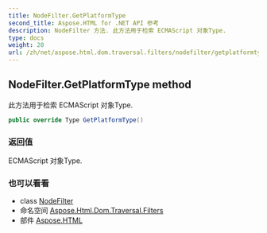 ```yaml
---
title: NodeFilter.GetPlatformType
second_title: Aspose.HTML for .NET API 参考
description: NodeFilter 方法. 此方法用于检索 ECMAScript 对象Type.
type: docs
weight: 20
url: /zh/net/aspose.html.dom.traversal.filters/nodefilter/getplatformtype/
---
```

## NodeFilter.GetPlatformType method

此方法用于检索 ECMAScript 对象Type.

```csharp
public override Type GetPlatformType()
```

### 返回值

ECMAScript 对象Type.

### 也可以看看

* class [NodeFilter](../)
* 命名空间 [Aspose.Html.Dom.Traversal.Filters](../../nodefilter/)
* 部件 [Aspose.HTML](../../../)


